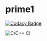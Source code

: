 # prime1

[![Codacy Badge](https://api.codacy.com/project/badge/Grade/b0c5e6cca82543ae8bf8539ab99b4a1c)](https://app.codacy.com/manual/stepin104702/prime1?utm_source=github.com&utm_medium=referral&utm_content=stepin104702/prime1&utm_campaign=Badge_Grade_Dashboard)

![C/C++ CI](https://github.com/stepin104702/prime1/workflows/C/C++%20CI/badge.svg)
